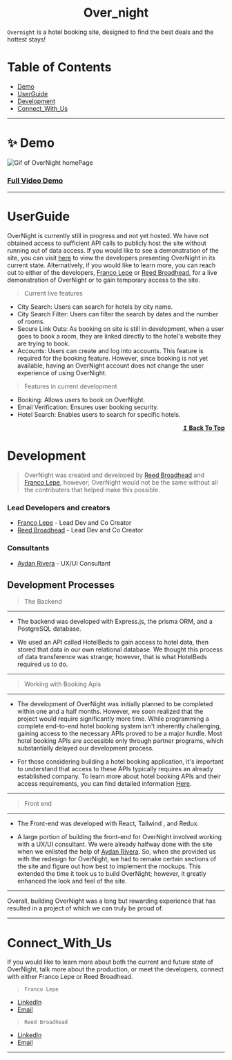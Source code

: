 <h1 align="center">  Over_night </h1> 

<!-- > A Hotel booking site -->

<!-- <h3 align="center">  -->
`Overnight` is a hotel booking site, designed to find the best deals and the hottest stays!

<!-- <p align="center"> Overnight is a hotel booking site, designed to find the best deals and the hottest stays!
</p> -->

<!-- </h3> --> 




# Table of Contents

-  [Demo](#Demo)
-  [UserGuide](#UserGuide)
-  [Development](#Development)
-  [Connect_With_Us](#Connect_With_Us)

---
# ✨ Demo

![Gif of OverNight homePage](https://github.com/Reed-Broadhead/over_night/blob/master/over_night/public/overnight.gif)

### [Full Video Demo](https://github.com/adam-p/markdown-here/wiki/Markdown-Cheatsheet)

---

# UserGuide

OverNight is currently still in progress and not yet hosted. We have not obtained access to sufficient API calls to publicly host the site without running out of data access. If you would like to see a demonstration of the site, you can visit [here]() to view the developers presenting OverNight in its current state. Alternatively, if you would like to learn more, you can reach out to either of the developers, [Franco Lepe](https://www.linkedin.com/in/francolepe/) or [Reed Broadhead](https://www.linkedin.com/in/reed-broadhead/), for a live demonstration of OverNight or to gain temporary access to the site.

> Current live features
- City Search: Users can search for hotels by city name.
- City Search Filter: Users can filter the search by dates and the number of rooms.
- Secure Link Outs: As booking on site is still in development, when a user goes to book a room, they are linked directly to the hotel's website they are trying to book.
- Accounts: Users can create and log into accounts. This feature is required for the booking feature. However, since booking is not yet available, having an OverNight account does not change the user experience of using OverNight.

>Features in current development

- Booking: Allows users to book on OverNight.
- Email Verification: Ensures user booking security.
- Hotel Search: Enables users to search for specific hotels.

<div align="right">
    <b><a href="##table-of-contents">↥ Back To Top</a></b>
</div>

# Development 


>OverNight was created and developed by [Reed Broadhead](https://www.linkedin.com/in/reed-broadhead/) and [Franco Lepe](https://www.linkedin.com/in/francolepe/), however; OverNight would not be the same without all the contributers that helped make this possible.


### Lead Developers and creators
- [Franco Lepe](https://www.linkedin.com/in/francolepe/) - Lead Dev and Co Creator
- [Reed Broadhead](https://www.linkedin.com/in/reed-broadhead/) - Lead Dev and Co Creator

### Consultants
- [Aydan Rivera](https://www.linkedin.com/in/aydanrivera/) - UX/UI Consultant




## Development Processes

> The Backend
---
- The backend was developed with Express.js, the prisma ORM, and a PostgreSQL database. 

- We used an API called HotelBeds to gain access to hotel data, then stored that data in our own relational database. We thought this process of data transference was strange; however, that is what HotelBeds required us to do.

---

> Working with Booking Apis 

---
- The development of OverNight was initially planned to be completed within one and a half months. However, we soon realized that the project would require significantly more time. While programming a complete end-to-end hotel booking system isn't inherently challenging, gaining access to the necessary APIs proved to be a major hurdle. Most hotel booking APIs are accessible only through partner programs, which substantially delayed our development process.

- For those considering building a hotel booking application, it's important to understand that access to these APIs typically requires an already established company. To learn more about hotel booking APIs and their access requirements, you can find detailed information [Here](https://www.altexsoft.com/blog/hotel-api/).

---
> Front end 

---

- The Front-end was developed with React, Tailwind , and Redux.

- A large portion of building the front-end for OverNight involved working with a UX/UI consultant. We were already halfway done with the site when we enlisted the help of [Aydan Rivera](https://www.linkedin.com/in/aydanrivera/). So, when she provided us with the redesign for OverNight, we had to remake certain sections of the site and figure out how best to implement the mockups. This extended the time it took us to build OverNight; however, it greatly enhanced the look and feel of the site.

---

Overall, building OverNight was a long but rewarding experience that has resulted in a project of which we can truly be proud of.



---

# Connect_With_Us

If you would like to learn more about both the current and future state of OverNight, talk more about the production, or meet the developers, connect with either Franco Lepe or Reed Broadhead.

> `Franco Lepe`
- [LinkedIn](https://www.linkedin.com/in/francolepe/)
- [Email](mailto:francolepe169@gmail.com)

> `Reed Broadhead`
- [LinkedIn](https://www.linkedin.com/in/reed-broadhead/)
- [Email](mailto:reedbroadhead@gmail.com)

---
